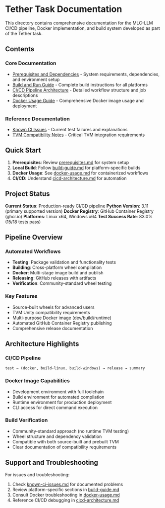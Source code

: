 # Tether Task Documentation

This directory contains comprehensive documentation for the MLC-LLM CI/CD pipeline, Docker implementation, and build system developed as part of the Tether task.

## Contents

### Core Documentation

- [Prerequisites and Dependencies](prerequisites.md) - System requirements, dependencies, and environment setup
- [Build and Run Guide](build-guide.md) - Complete build instructions for all platforms
- [CI/CD Pipeline Architecture](cicd-architecture.md) - Detailed workflow structure and job descriptions
- [Docker Usage Guide](docker-usage.md) - Comprehensive Docker image usage and deployment

### Reference Documentation

- [Known CI Issues](known-ci-issues.md) - Current test failures and explanations
- [TVM Compatibility Notes](build-guide.md#tvm-compatibility) - Critical TVM integration requirements

## Quick Start

1. **Prerequisites**: Review [prerequisites.md](prerequisites.md) for system setup
2. **Local Build**: Follow [build-guide.md](build-guide.md) for platform-specific builds
3. **Docker Usage**: See [docker-usage.md](docker-usage.md) for containerized workflows
4. **CI/CD**: Understand [cicd-architecture.md](cicd-architecture.md) for automation

## Project Status

**Current Status**: Production-ready CI/CD pipeline
**Python Version**: 3.11 (primary supported version)
**Docker Registry**: GitHub Container Registry (ghcr.io)
**Platforms**: Linux x64, Windows x64
**Test Success Rate**: 83.0% (15/18 tests pass)

## Pipeline Overview

### Automated Workflows

- **Testing**: Package validation and functionality tests
- **Building**: Cross-platform wheel compilation
- **Docker**: Multi-stage image build and publish
- **Releasing**: GitHub releases with artifacts
- **Verification**: Community-standard wheel testing

### Key Features

- Source-built wheels for advanced users
- TVM Unity compatibility requirements
- Multi-purpose Docker image (dev/build/runtime)
- Automated GitHub Container Registry publishing
- Comprehensive release documentation

## Architecture Highlights

### CI/CD Pipeline

```
test → (docker, build-linux, build-windows) → release → summary
```

### Docker Image Capabilities

- Development environment with full toolchain
- Build environment for automated compilation
- Runtime environment for production deployment
- CLI access for direct command execution

### Build Verification

- Community-standard approach (no runtime TVM testing)
- Wheel structure and dependency validation
- Compatible with both source-built and prebuilt TVM
- Clear documentation of compatibility requirements

## Support and Troubleshooting

For issues and troubleshooting:

1. Check [known-ci-issues.md](known-ci-issues.md) for documented problems
2. Review platform-specific sections in [build-guide.md](build-guide.md)
3. Consult Docker troubleshooting in [docker-usage.md](docker-usage.md)
4. Reference CI/CD debugging in [cicd-architecture.md](cicd-architecture.md)
